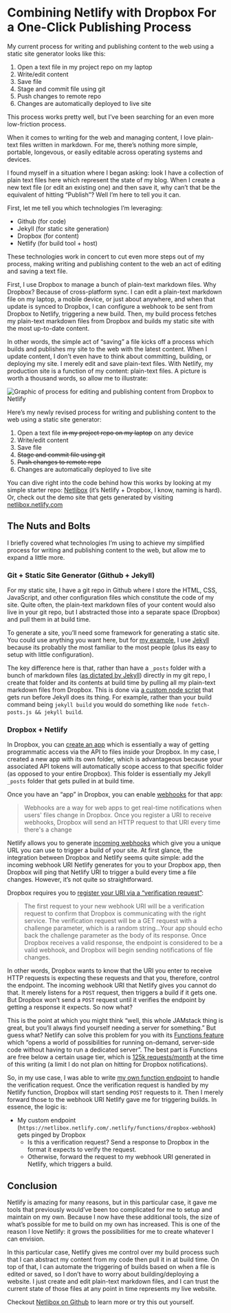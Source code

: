 # Combining Netlify with Dropbox For a One-Click Publishing Process

My current process for writing and publishing content to the web using a static site generator looks like this:

1. Open a text file in my project repo on my laptop
2. Write/edit content
3. Save file
4. Stage and commit file using git
5. Push changes to remote repo
6. Changes are automatically deployed to live site

This process works pretty well, but I’ve been searching for an even more low-friction process.

When it comes to writing for the web and managing content, I love plain-text files written in markdown. For me, there’s nothing more simple, portable, longevous, or easily editable across operating systems and devices.

I found myself in a situation where I began asking: look I have a collection of plain text files here which represent the state of my blog. When I create a new text file (or edit an existing one) and then save it, why can’t that be the equivalent of hitting “Publish”? Well I’m here to tell you it can.

First, let me tell you which technologies I’m leveraging:

- Github (for code)
- Jekyll (for static site generation)
- Dropbox (for content)
- Netlify (for build tool + host)

These technologies work in concert to cut even more steps out of my process, making writing and publishing content to the web an act of editing and saving a text file.

First, I use Dropbox to manage a bunch of plain-text markdown files. Why Dropbox? Because of cross-platform sync. I can edit a plain-text markdown file on my laptop, a mobile device, or just about anywhere, and when that update is synced to Dropbox, I can configure a webhook to be sent from Dropbox to Netlify, triggering a new build. Then, my build process fetches my plain-text markdown files from Dropbox and builds my static site with the most up-to-date content.

In other words, the simple act of “saving” a file kicks off a process which builds and publishes my site to the web with the latest content. When I update content, I don’t even have to think about committing, building, or deploying my site. I merely edit and save plain-text files. With Netlify, my production site is a function of my content: plain-text files. A picture is worth a thousand words, so allow me to illustrate:

![Graphic of process for editing and publishing content from Dropbox to Netlify](https://i.imgur.com/SNXUKF5.png)

Here’s my newly revised process for writing and publishing content to the web using a static site generator:

1. Open a text file ~~in my project repo on my laptop~~ on any device
2. Write/edit content
3. Save file
4. ~~Stage and commit file using git~~
5. ~~Push changes to remote repo~~
6. Changes are automatically deployed to live site

You can dive right into the code behind how this works by looking at my simple starter repo: [Netlibox](https://github.com/jimniels/netlibox) (it’s Netlify + Dropbox, I know, naming is hard). Or, check out the demo site that gets generated by visiting [netlibox.netlify.com](https://netlibox.netlify.com)

## The Nuts and Bolts

I briefly covered what technologies I’m using to achieve my simplified process for writing and publishing content to the web, but allow me to expand a little more.

### Git + Static Site Generator (Github + Jekyll)

For my static site, I have a git repo in Github where I store the HTML, CSS, JavaScript, and other configuration files which constitute the code of my site. Quite often, the plain-text markdown files of your content would also live in your git repo, but I abstracted those into a separate space (Dropbox) and pull them in at build time.

To generate a site, you’ll need some framework for generating a static site. You could use anything you want here, but for [my example](https://github.com/jimniels/netlibox), I use [Jekyll](https://jekyllrb.com) because its probably the most familiar to the most people (plus its easy to setup with little configuration).

The key difference here is that, rather than have a `_posts` folder with a bunch of markdown files ([as dictated by Jekyll](<(https://jekyllrb.com/docs/posts/)>)) directly in my git repo, I create that folder and its contents at build time by pulling all my plain-text markdown files from Dropbox. This is done via [a custom node script](https://github.com/jimniels/netlibox/blob/master/scripts/get-posts-from-dropbox.js) that gets run before Jekyll does its thing. For example, rather than your build command being `jekyll build` you would do something like `node fetch-posts.js && jekyll build`.

### Dropbox + Netlify

In Dropbox, you can [create an app](https://www.dropbox.com/developers/apps/create) which is essentially a way of getting programmatic access via the API to files inside your Dropbox. In my case, I created a new app with its own folder, which is advantageous because your associated API tokens will automatically scope access to that specific folder (as opposed to your entire Dropbox). This folder is essentially my Jekyll `_posts` folder that gets pulled in at build time.

Once you have an “app” in Dropbox, you can enable [webhooks](https://www.dropbox.com/developers/reference/webhooks) for that app:

> Webhooks are a way for web apps to get real-time notifications when users' files change in Dropbox.
> Once you register a URI to receive webhooks, Dropbox will send an HTTP request to that URI every time there's a change

Netlify allows you to generate [incoming webhooks](https://www.netlify.com/docs/webhooks/#incoming-webhooks) which give you a unique URL you can use to trigger a build of your site. At first glance, the integration between Dropbox and Netlify seems quite simple: add the incoming webhook URI Netlify generates for you to your Dropbox app, then Dropbox will ping that Netlify URI to trigger a build every time a file changes. However, it’s not quite so straightforward.

Dropbox requires you to [register your URI via a “verification request”](https://www.dropbox.com/developers/reference/webhooks#documentation):

> The first request to your new webhook URI will be a verification request to confirm that Dropbox is communicating with the right service.
> The verification request will be a GET request with a challenge parameter, which is a random string...Your app should echo back the challenge parameter as the body of its response. Once Dropbox receives a valid response, the endpoint is considered to be a valid webhook, and Dropbox will begin sending notifications of file changes.

In other words, Dropbox wants to know that the URI you enter to receive HTTP requests is expecting these requests and that you, therefore, control the endpoint. The incoming webhook URI that Netlify gives you cannot do that. It merely listens for a `POST` request, then triggers a build if it gets one. But Dropbox won’t send a `POST` request until it verifies the endpoint by getting a response it expects. So now what?

This is the point at which you might think “well, this whole JAMstack thing is great, but you’ll always find yourself needing a server for something.” But guess what? Netlify can solve this problem for you with its [Functions feature](https://www.netlify.com/docs/functions/) which “opens a world of possibilities for running on-demand, server-side code without having to run a dedicated server”. The best part is Functions are free below a certain usage tier, which is [125k requests/month](https://www.netlify.com/pricing/) at the time of this writing (a limit I do not plan on hitting for Dropbox notifications).

So, in my use case, I was able to write [my own function endpoint](https://github.com/jimniels/netlibox/blob/master/src/_netlify-functions/dropbox-webhook.js) to handle the verification request. Once the verification request is handled by my Netlify function, Dropbox will start sending `POST` requests to it. Then I merely forward those to the webhook URI Netlify gave me for triggering builds. In essence, the logic is:

- My custom endpoint (`https://netlibox.netlify.com/.netlify/functions/dropbox-webhook`) gets pinged by Dropbox
  - Is this a verification request? Send a response to Dropbox in the format it expects to verify the request.
  - Otherwise, forward the request to my webhook URI generated in Netlify, which triggers a build.

## Conclusion

Netlify is amazing for many reasons, but in this particular case, it gave me tools that previously would’ve been too complicated for me to setup and maintain on my own. Because I now have these additional tools, the size of what’s possible for me to build on my own has increased. This is one of the reason I love Netlify: it grows the possibilities for me to create whatever I can envision.

In this particular case, Netlify gives me control over my build process such that I can abstract my content from my code then pull it in at build time. On top of that, I can automate the triggering of builds based on when a file is edited or saved, so I don’t have to worry about building/deploying a website. I just create and edit plain-text markdown files, and I can trust the current state of those files at any point in time represents my live website.

Checkout [Netlibox on Github](https://github.com/jimniels/netlibox) to learn more or try this out yourself.
